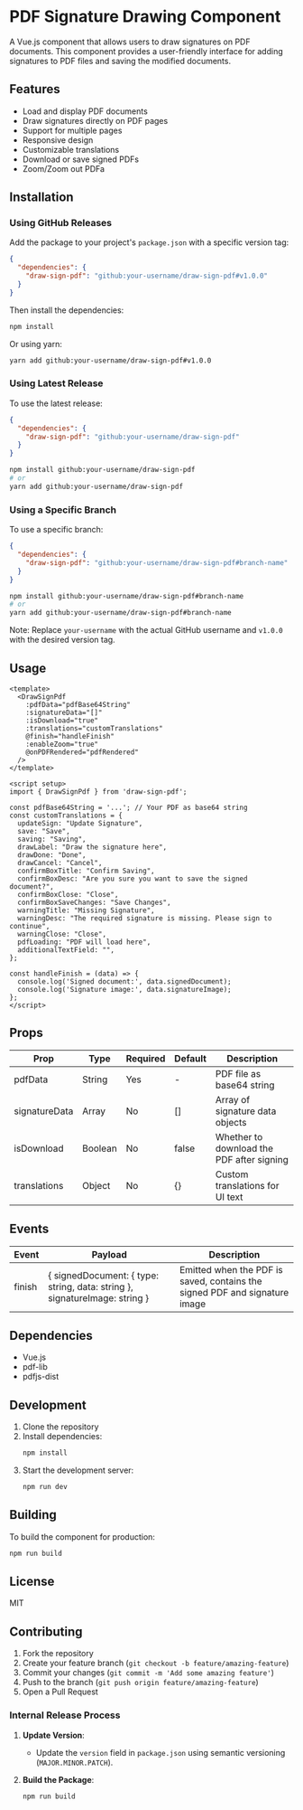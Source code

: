 # PDF Signature Drawing Component

A Vue.js component that allows users to draw signatures on PDF documents. This component provides a user-friendly interface for adding signatures to PDF files and saving the modified documents.

## Features

- Load and display PDF documents
- Draw signatures directly on PDF pages
- Support for multiple pages
- Responsive design
- Customizable translations
- Download or save signed PDFs
- Zoom/Zoom out PDFa

## Installation

### Using GitHub Releases

Add the package to your project's `package.json` with a specific version tag:

```json
{
  "dependencies": {
    "draw-sign-pdf": "github:your-username/draw-sign-pdf#v1.0.0"
  }
}
```

Then install the dependencies:

```bash
npm install
```

Or using yarn:

```bash
yarn add github:your-username/draw-sign-pdf#v1.0.0
```

### Using Latest Release

To use the latest release:

```json
{
  "dependencies": {
    "draw-sign-pdf": "github:your-username/draw-sign-pdf"
  }
}
```

```bash
npm install github:your-username/draw-sign-pdf
# or
yarn add github:your-username/draw-sign-pdf
```

### Using a Specific Branch

To use a specific branch:

```json
{
  "dependencies": {
    "draw-sign-pdf": "github:your-username/draw-sign-pdf#branch-name"
  }
}
```

```bash
npm install github:your-username/draw-sign-pdf#branch-name
# or
yarn add github:your-username/draw-sign-pdf#branch-name
```

Note: Replace `your-username` with the actual GitHub username and `v1.0.0` with the desired version tag.

## Usage

```vue
<template>
  <DrawSignPdf
    :pdfData="pdfBase64String"
    :signatureData="[]"
    :isDownload="true"
    :translations="customTranslations"
    @finish="handleFinish"
    :enableZoom="true" 
    @onPDFRendered="pdfRendered"
  />
</template>

<script setup>
import { DrawSignPdf } from 'draw-sign-pdf';

const pdfBase64String = '...'; // Your PDF as base64 string
const customTranslations = {
  updateSign: "Update Signature",
  save: "Save",
  saving: "Saving",
  drawLabel: "Draw the signature here",
  drawDone: "Done",
  drawCancel: "Cancel",
  confirmBoxTitle: "Confirm Saving",
  confirmBoxDesc: "Are you sure you want to save the signed document?",
  confirmBoxClose: "Close",
  confirmBoxSaveChanges: "Save Changes",
  warningTitle: "Missing Signature",
  warningDesc: "The required signature is missing. Please sign to continue",
  warningClose: "Close",
  pdfLoading: "PDF will load here",
  additionalTextField: "",
};

const handleFinish = (data) => {
  console.log('Signed document:', data.signedDocument);
  console.log('Signature image:', data.signatureImage);
};
</script>
```

## Props

| Prop | Type | Required | Default | Description |
|------|------|----------|---------|-------------|
| pdfData | String | Yes | - | PDF file as base64 string |
| signatureData | Array | No | [] | Array of signature data objects |
| isDownload | Boolean | No | false | Whether to download the PDF after signing |
| translations | Object | No | {} | Custom translations for UI text |

## Events

| Event | Payload | Description |
|-------|---------|-------------|
| finish | { signedDocument: { type: string, data: string }, signatureImage: string } | Emitted when the PDF is saved, contains the signed PDF and signature image |

## Dependencies

- Vue.js
- pdf-lib
- pdfjs-dist

## Development

1. Clone the repository
2. Install dependencies:
   ```bash
   npm install
   ```
3. Start the development server:
   ```bash
   npm run dev
   ```

## Building

To build the component for production:

```bash
npm run build
```

## License

MIT

## Contributing

1. Fork the repository
2. Create your feature branch (`git checkout -b feature/amazing-feature`)
3. Commit your changes (`git commit -m 'Add some amazing feature'`)
4. Push to the branch (`git push origin feature/amazing-feature`)
5. Open a Pull Request 

### Internal Release Process

1. **Update Version**:
   - Update the `version` field in `package.json` using semantic versioning (`MAJOR.MINOR.PATCH`).

2. **Build the Package**:
   ```bash
   npm run build